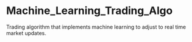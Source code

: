 # Machine_Learning_Trading_Algo
Trading algorithm that implements machine learning to adjust to real time market updates. 
